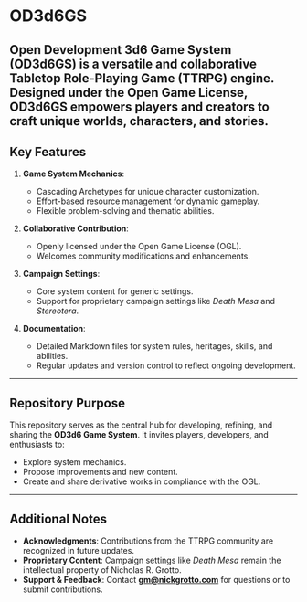 # OD3d6GS
Open Development 3d6 Game System (OD3d6GS) is a versatile and collaborative Tabletop Role-Playing Game (TTRPG) engine. Designed under the Open Game License, OD3d6GS empowers players and creators to craft unique worlds, characters, and stories.
---
## Key Features

1. **Game System Mechanics**:
   - Cascading Archetypes for unique character customization.
   - Effort-based resource management for dynamic gameplay.
   - Flexible problem-solving and thematic abilities.

2. **Collaborative Contribution**:
   - Openly licensed under the Open Game License (OGL).
   - Welcomes community modifications and enhancements.

3. **Campaign Settings**:
   - Core system content for generic settings.
   - Support for proprietary campaign settings like *Death Mesa* and *Stereotera*.

4. **Documentation**:
   - Detailed Markdown files for system rules, heritages, skills, and abilities.
   - Regular updates and version control to reflect ongoing development.

---

## Repository Purpose

This repository serves as the central hub for developing, refining, and sharing the **OD3d6 Game System**. It invites players, developers, and enthusiasts to:
- Explore system mechanics.
- Propose improvements and new content.
- Create and share derivative works in compliance with the OGL.

---

## Additional Notes

- **Acknowledgments**: Contributions from the TTRPG community are recognized in future updates.
- **Proprietary Content**: Campaign settings like *Death Mesa* remain the intellectual property of Nicholas R. Grotto.
- **Support & Feedback**: Contact **gm@nickgrotto.com** for questions or to submit contributions.
